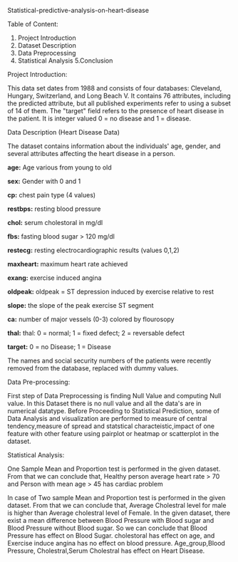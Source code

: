 Statistical-predictive-analysis-on-heart-disease

Table of Content:
1. Project Introduction
2. Dataset Description
3. Data Preprocessing
4. Statistical Analysis
5.Conclusion

Project Introduction:

This data set dates from 1988 and consists of four databases: Cleveland, Hungary, Switzerland, and Long Beach V. It contains 76 attributes, including the predicted attribute, but all published experiments refer to using a subset of 14 of them. The "target" field refers to the presence of heart disease in the patient. It is integer valued 0 = no disease and 1 = disease.

Data Description (Heart Disease Data)

The dataset contains information about the individuals' age, gender, and several attributes affecting the heart disease in a person.

**age:** Age various from young to old

**sex:** Gender with 0 and 1

**cp:** chest pain type (4 values)

**restbps:** resting blood pressure

**chol:** serum cholestoral in mg/dl

**fbs:** fasting blood sugar > 120 mg/dl

**restecg:** resting electrocardiographic results (values 0,1,2)

**maxheart:** maximum heart rate achieved

**exang:** exercise induced angina

**oldpeak:** oldpeak = ST depression induced by exercise relative to rest

**slope:** the slope of the peak exercise ST segment

**ca:** number of major vessels (0-3) colored by flourosopy

**thal:** thal: 0 = normal; 1 = fixed defect; 2 = reversable defect

**target:** 0 = no Disease; 1 = Disease

The names and social security numbers of the patients were recently removed from the database, replaced with dummy values.

Data Pre-processing:

First step of Data Preprocessing is finding Null Value and computing Null value. In this Dataset there is no null value and all the data's are in numerical datatype.
Before Proceeding to Statistical Prediction, some of Data Analysis and visualization are performed to measure of central tendency,measure of spread and statstical characteistic,impact of one feature with other feature using pairplot or heatmap or scatterplot in the dataset.

Statistical Analysis:

One Sample Mean and Proportion test is performed in the given dataset. From that we can conclude that,
Healthy person average heart rate > 70 and Person with mean age > 45 has cardiac problem

In case of Two sample Mean and Proportion test is performed in the given dataset. From that we can conclude that,
Average Cholestral level for male is higher than Average cholestral level of Female.
In the given dataset, there exist a mean difference between Blood Pressure with Blood sugar and Blood Pressure without Blood sugar. So we can conclude that Blood Pressure has effect on Blood Sugar.
cholestoral has effect on age, and Exercise induce angina has no effect on blood pressure.
Age_group,Blood Pressure, Cholestral,Serum Cholestral has effect on Heart Disease.


